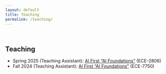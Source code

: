 ```yaml
---
layout: default
title: Teaching
permalink: /teaching/
---
```


<h1 id="teaching"></h1>

<h2 style="margin: 60px 0px -15px;">Teaching</h2>
<br>

- Spring 2025 (Teaching Assistant): [AI First “AI Foundations”]([(https://bpb-us-e1.wpmucdn.com/sites.gatech.edu/dist/8/675/files/2024/12/Spring2025-ECE2806-AI-First-AI-Foundations-syllabus.pdf)](https://bpb-us-e1.wpmucdn.com/sites.gatech.edu/dist/8/675/files/2024/12/Spring2025-ECE2806-AI-First-AI-Foundations-syllabus.pdf)) (ECE-2806)
- Fall 2024 (Teaching Assistant): [AI First “AI Foundations”]([(https://sites.gatech.edu/mfml-fall-2023/)](https://sites.gatech.edu/mfml-fall-2023/)) (ECE-7750)
